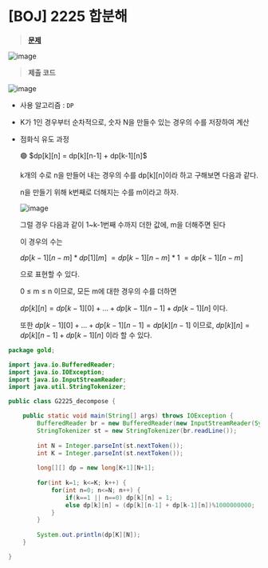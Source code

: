 # [BOJ] 2225 합분해
> **[문제](https://www.acmicpc.net/problem/2225)**
> 
![image](https://user-images.githubusercontent.com/80896077/192089728-01c16385-7f46-4465-a665-3b0c90b3c398.png)

> **제출 코드**
> 

![image](https://user-images.githubusercontent.com/80896077/192089742-76a7cf89-0c19-496c-a991-a004e51a107a.png)

- 사용 알고리즘 : `DP`
- K가 1인 경우부터 순차적으로, 숫자 N을 만들수 있는 경우의 수를 저장하여 계산
- 점화식 유도 과정
    
    <aside>
    🟢 $dp[k][n] = dp[k][n-1] + dp[k-1][n]$
    
    </aside>
    
    k개의 수로 n을 만들어 내는 경우의 수를 dp[k][n]이라 하고 구해보면 다음과 같다.
    
    n을 만들기 위해 k번째로 더해지는 수를 m이라고 하자. 
    
    ![image](https://user-images.githubusercontent.com/80896077/192089752-b5dd43cd-a2f1-4def-850d-9fcb496422ac.png)

     그럴 경우 다음과 같이 1~k-1번째 수까지 더한 값에, m을 더해주면 된다
    
    이 경우의 수는
    
     $dp[k-1][n-m] * dp[1][m]$ 
    $= dp[k-1][n-m] * 1$
    $= dp[k-1][n-m]$
    
     으로 표현할 수 있다.
    
    0 ≤ m ≤ n 이므로, 모든 m에 대한 경우의 수를  더하면
    
    $dp[k][n] = dp[k-1][0] + … + dp[k-1][n-1] + dp[k-1][n]$  이다.
    
    또한 $dp[k-1][0] + … + dp[k-1][n-1] = dp[k][n-1]$ 이므로,
    $dp[k][n] = dp[k][n-1] + dp[k-1][n]$ 이라 할 수 있다.
    

```java
package gold;

import java.io.BufferedReader;
import java.io.IOException;
import java.io.InputStreamReader;
import java.util.StringTokenizer;

public class G2225_decompose {

	public static void main(String[] args) throws IOException {
		BufferedReader br = new BufferedReader(new InputStreamReader(System.in));
		StringTokenizer st = new StringTokenizer(br.readLine());
		
		int N = Integer.parseInt(st.nextToken());
		int K = Integer.parseInt(st.nextToken());
		
		long[][] dp = new long[K+1][N+1];
		
		for(int k=1; k<=K; k++) {
			for(int n=0; n<=N; n++) {
				if(k==1 || n==0) dp[k][n] = 1;
				else dp[k][n] = (dp[k][n-1] + dp[k-1][n])%1000000000;
			}
		}
		
		System.out.println(dp[K][N]);
	}

}
```
